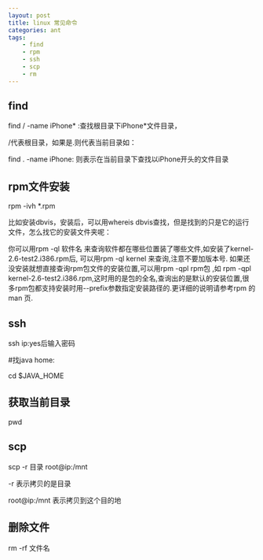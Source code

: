 ```yaml
---
layout: post
title: linux 常见命令
categories: ant
tags: 
    - find
    - rpm
    - ssh
    - scp
    - rm
---
```


## find

find / -name iPhone* :查找根目录下iPhone*文件目录，

/代表根目录，如果是.则代表当前目录如：

find . -name iPhone: 则表示在当前目录下查找以iPhone开头的文件目录

## rpm文件安装

rpm -ivh *.rpm

比如安装dbvis，安装后，可以用whereis dbvis查找，但是找到的只是它的运行文件，怎么找它的安装文件夹呢：

你可以用rpm -ql 软件名 来查询软件都在哪些位置装了哪些文件,如安装了kernel-2.6-test2.i386.rpm后, 可以用rpm -ql kernel 来查询,注意不要加版本号. 如果还没安装就想直接查询rpm包文件的安装位置,可以用rpm -qpl rpm包 ,如 rpm -qpl kernel-2.6-test2.i386.rpm,这时用的是包的全名,查询出的是默认的安装位置,很多rpm包都支持安装时用--prefix参数指定安装路径的.更详细的说明请参考rpm 的man 页.

## ssh

ssh ip:yes后输入密码

#找java home:

cd $JAVA_HOME

## 获取当前目录

pwd

## scp

scp -r 目录 root@ip:/mnt

-r 表示拷贝的是目录

root@ip:/mnt 表示拷贝到这个目的地

## 删除文件

rm -rf 文件名
